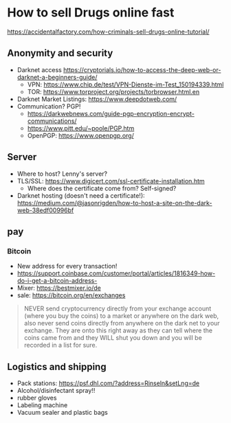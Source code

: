 # How to sell Drugs online fast

https://accidentalfactory.com/how-criminals-sell-drugs-online-tutorial/

## Anonymity and security

* Darknet access
	https://cryptorials.io/how-to-access-the-deep-web-or-darknet-a-beginners-guide/
	* VPN: https://www.chip.de/test/VPN-Dienste-im-Test_150194339.html
	* TOR: https://www.torproject.org/projects/torbrowser.html.en
* Darknet Market Listings: https://www.deepdotweb.com/  
* Communication? PGP!
	* https://darkwebnews.com/guide-pgp-encryption-encrypt-communications/
	* https://www.pitt.edu/~poole/PGP.htm
	* OpenPGP: https://www.openpgp.org/
	
## Server

* Where to host? Lenny's server?
* TLS/SSL: https://www.digicert.com/ssl-certificate-installation.htm
	* Where does the certificate come from? Self-signed?
* Darknet hosting (doesn't need a certificate!): https://medium.com/@jasonrigden/how-to-host-a-site-on-the-dark-web-38edf00996bf

## pay

### Bitcoin

* New address for every transaction!
* https://support.coinbase.com/customer/portal/articles/1816349-how-do-i-get-a-bitcoin-address-
* Mixer: https://bestmixer.io/de
* sale: https://bitcoin.org/en/exchanges

> NEVER send cryptocurrency directly from your exchange account (where you buy the coins) to a market or anywhere on the dark web, also never send coins directly from anywhere on the dark net to your exchange. They are onto this right away as they can tell where the coins came from and they WILL shut you down and you will be recorded in a list for sure.

## Logistics and shipping

* Pack stations: https://psf.dhl.com/?address=Rinseln&setLng=de
* Alcohol/disinfectant spray!!
* rubber gloves
* Labeling machine
* Vacuum sealer and plastic bags
